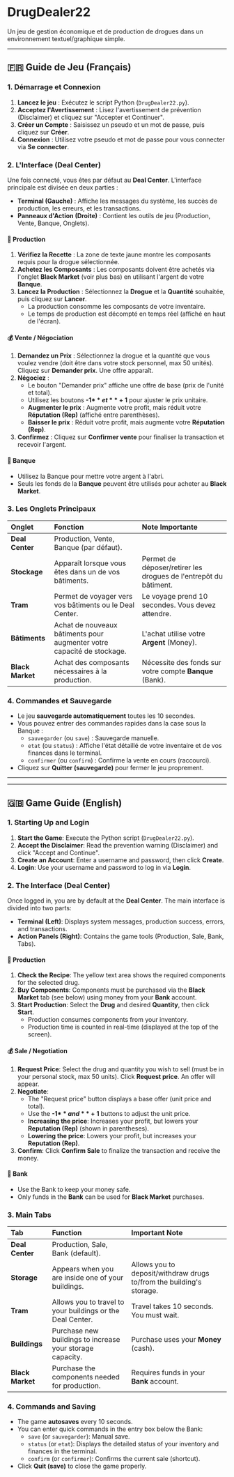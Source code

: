 # DrugDealer22

Un jeu de gestion économique et de production de drogues dans un environnement textuel/graphique simple.

---

## 🇫🇷 Guide de Jeu (Français)

### 1. Démarrage et Connexion

1.  **Lancez le jeu** : Exécutez le script Python (`DrugDealer22.py`).
2.  **Acceptez l'Avertissement** : Lisez l'avertissement de prévention (Disclaimer) et cliquez sur "Accepter et Continuer".
3.  **Créer un Compte** : Saisissez un pseudo et un mot de passe, puis cliquez sur **Créer**.
4.  **Connexion** : Utilisez votre pseudo et mot de passe pour vous connecter via **Se connecter**.

### 2. L'Interface (Deal Center)

Une fois connecté, vous êtes par défaut au **Deal Center**. L'interface principale est divisée en deux parties :

* **Terminal (Gauche)** : Affiche les messages du système, les succès de production, les erreurs, et les transactions.
* **Panneaux d'Action (Droite)** : Contient les outils de jeu (Production, Vente, Banque, Onglets).

#### 💊 Production

1.  **Vérifiez la Recette** : La zone de texte jaune montre les composants requis pour la drogue sélectionnée.
2.  **Achetez les Composants** : Les composants doivent être achetés via l'onglet **Black Market** (voir plus bas) en utilisant l'argent de votre **Banque**.
3.  **Lancez la Production** : Sélectionnez la **Drogue** et la **Quantité** souhaitée, puis cliquez sur **Lancer**.
    * La production consomme les composants de votre inventaire.
    * Le temps de production est décompté en temps réel (affiché en haut de l'écran).

#### 💰 Vente / Négociation

1.  **Demandez un Prix** : Sélectionnez la drogue et la quantité que vous voulez vendre (doit être dans votre stock personnel, max 50 unités). Cliquez sur **Demander prix**. Une offre apparaît.
2.  **Négociez** :
    * Le bouton "Demander prix" affiche une offre de base (prix de l'unité et total).
    * Utilisez les boutons **-1$** et **+1$** pour ajuster le prix unitaire.
    * **Augmenter le prix** : Augmente votre profit, mais réduit votre **Réputation (Rep)** (affiché entre parenthèses).
    * **Baisser le prix** : Réduit votre profit, mais augmente votre **Réputation (Rep)**.
3.  **Confirmez** : Cliquez sur **Confirmer vente** pour finaliser la transaction et recevoir l'argent.

#### 🏦 Banque

* Utilisez la Banque pour mettre votre argent à l'abri.
* Seuls les fonds de la **Banque** peuvent être utilisés pour acheter au **Black Market**.

### 3. Les Onglets Principaux

| Onglet | Fonction | Note Importante |
| :--- | :--- | :--- |
| **Deal Center** | Production, Vente, Banque (par défaut). | |
| **Stockage** | Apparaît lorsque vous êtes dans un de vos bâtiments. | Permet de déposer/retirer les drogues de l'entrepôt du bâtiment. |
| **Tram** | Permet de voyager vers vos bâtiments ou le Deal Center. | Le voyage prend 10 secondes. Vous devez attendre. |
| **Bâtiments** | Achat de nouveaux bâtiments pour augmenter votre capacité de stockage. | L'achat utilise votre **Argent** (Money). |
| **Black Market**| Achat des composants nécessaires à la production. | Nécessite des fonds sur votre compte **Banque** (Bank). |

### 4. Commandes et Sauvegarde

* Le jeu **sauvegarde automatiquement** toutes les 10 secondes.
* Vous pouvez entrer des commandes rapides dans la case sous la Banque :
    * `sauvegarder` (ou `save`) : Sauvegarde manuelle.
    * `etat` (ou `status`) : Affiche l'état détaillé de votre inventaire et de vos finances dans le terminal.
    * `confirmer` (ou `confirm`) : Confirme la vente en cours (raccourci).
* Cliquez sur **Quitter (sauvegarde)** pour fermer le jeu proprement.

---
---

## 🇬🇧 Game Guide (English)

### 1. Starting Up and Login

1.  **Start the Game**: Execute the Python script (`DrugDealer22.py`).
2.  **Accept the Disclaimer**: Read the prevention warning (Disclaimer) and click "Accept and Continue".
3.  **Create an Account**: Enter a username and password, then click **Create**.
4.  **Login**: Use your username and password to log in via **Login**.

### 2. The Interface (Deal Center)

Once logged in, you are by default at the **Deal Center**. The main interface is divided into two parts:

* **Terminal (Left)**: Displays system messages, production success, errors, and transactions.
* **Action Panels (Right)**: Contains the game tools (Production, Sale, Bank, Tabs).

#### 💊 Production

1.  **Check the Recipe**: The yellow text area shows the required components for the selected drug.
2.  **Buy Components**: Components must be purchased via the **Black Market** tab (see below) using money from your **Bank** account.
3.  **Start Production**: Select the **Drug** and desired **Quantity**, then click **Start**.
    * Production consumes components from your inventory.
    * Production time is counted in real-time (displayed at the top of the screen).

#### 💰 Sale / Negotiation

1.  **Request Price**: Select the drug and quantity you wish to sell (must be in your personal stock, max 50 units). Click **Request price**. An offer will appear.
2.  **Negotiate**:
    * The "Request price" button displays a base offer (unit price and total).
    * Use the **-1$** and **+1$** buttons to adjust the unit price.
    * **Increasing the price**: Increases your profit, but lowers your **Reputation (Rep)** (shown in parentheses).
    * **Lowering the price**: Lowers your profit, but increases your **Reputation (Rep)**.
3.  **Confirm**: Click **Confirm Sale** to finalize the transaction and receive the money.

#### 🏦 Bank

* Use the Bank to keep your money safe.
* Only funds in the **Bank** can be used for **Black Market** purchases.

### 3. Main Tabs

| Tab | Function | Important Note |
| :--- | :--- | :--- |
| **Deal Center** | Production, Sale, Bank (default). | |
| **Storage** | Appears when you are inside one of your buildings. | Allows you to deposit/withdraw drugs to/from the building's storage. |
| **Tram** | Allows you to travel to your buildings or the Deal Center. | Travel takes 10 seconds. You must wait. |
| **Buildings** | Purchase new buildings to increase your storage capacity. | Purchase uses your **Money** (cash). |
| **Black Market**| Purchase the components needed for production. | Requires funds in your **Bank** account. |

### 4. Commands and Saving

* The game **autosaves** every 10 seconds.
* You can enter quick commands in the entry box below the Bank:
    * `save` (or `sauvegarder`): Manual save.
    * `status` (or `etat`): Displays the detailed status of your inventory and finances in the terminal.
    * `confirm` (or `confirmer`): Confirms the current sale (shortcut).
* Click **Quit (save)** to close the game properly.
